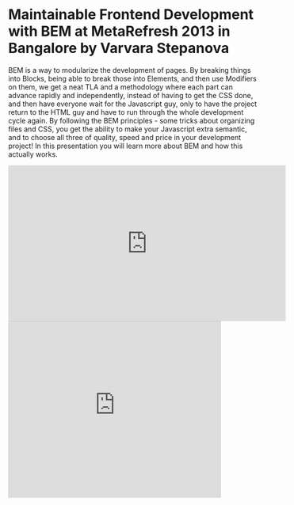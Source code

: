 # Maintainable Frontend Development with BEM at MetaRefresh 2013 in Bangalore by Varvara Stepanova

BEM is a way to modularize the development of pages. By breaking things into Blocks, being able to break those into Elements, and then use Modifiers on them, we get a neat TLA and a methodology where each part can advance rapidly and independently, instead of having to get the CSS done, and then have everyone wait for the Javascript guy, only to have the project return to the HTML guy and have to run through the whole development cycle again.
By following the BEM principles - some tricks about organizing files and CSS, you get the ability to make your Javascript extra semantic, and to choose all three of quality, speed and price in your development project! In this presentation you will learn more about BEM and how this actually works.

<iframe width="560" height="315" frameborder="0" src="http://static.video.yandex.ru/lite/ya-events/lydx75hks7.7039/" allowfullscreen></iframe>

<iframe src="http://www.slideshare.net/slideshow/embed_code/16700315" width="427" height="356" frameborder="0" marginwidth="0" marginheight="0" scrolling="no" style="border:1px solid #CCC;border-width:1px 1px 0;margin-bottom:5px" allowfullscreen webkitallowfullscreen mozallowfullscreen> </iframe>
